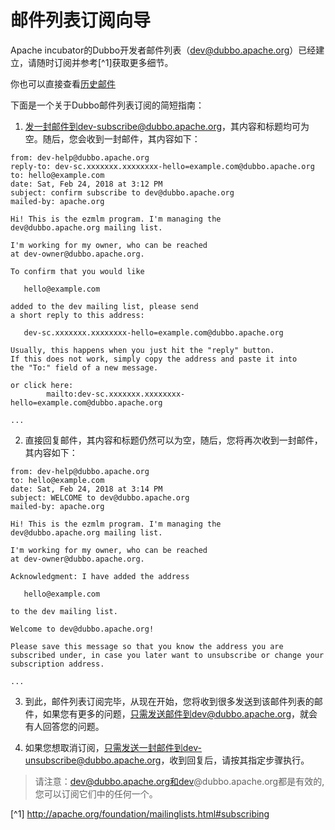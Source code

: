 # 邮件列表订阅向导

Apache incubator的Dubbo开发者邮件列表（dev@dubbo.apache.org）已经建立，请随时订阅并参考[^1]获取更多细节。

你也可以直接查看[历史邮件](https://lists.apache.org/list.html?dev@dubbo.apache.org)

下面是一个关于Dubbo邮件列表订阅的简短指南：

1. 发一封邮件到dev-subscribe@dubbo.apache.org，其内容和标题均可为空。随后，您会收到一封邮件，其内容如下：

```
from: dev-help@dubbo.apache.org
reply-to: dev-sc.xxxxxxx.xxxxxxxx-hello=example.com@dubbo.apache.org
to: hello@example.com
date: Sat, Feb 24, 2018 at 3:12 PM
subject: confirm subscribe to dev@dubbo.apache.org
mailed-by: apache.org

Hi! This is the ezmlm program. I'm managing the
dev@dubbo.apache.org mailing list.

I'm working for my owner, who can be reached
at dev-owner@dubbo.apache.org.

To confirm that you would like

   hello@example.com

added to the dev mailing list, please send
a short reply to this address:

   dev-sc.xxxxxxx.xxxxxxxx-hello=example.com@dubbo.apache.org

Usually, this happens when you just hit the "reply" button.
If this does not work, simply copy the address and paste it into
the "To:" field of a new message.

or click here:
        mailto:dev-sc.xxxxxxx.xxxxxxxx-hello=example.com@dubbo.apache.org

...
```

2. 直接回复邮件，其内容和标题仍然可以为空，随后，您将再次收到一封邮件，其内容如下：

```
from: dev-help@dubbo.apache.org
to: hello@example.com
date: Sat, Feb 24, 2018 at 3:14 PM
subject: WELCOME to dev@dubbo.apache.org
mailed-by: apache.org

Hi! This is the ezmlm program. I'm managing the
dev@dubbo.apache.org mailing list.

I'm working for my owner, who can be reached
at dev-owner@dubbo.apache.org.

Acknowledgment: I have added the address

   hello@example.com

to the dev mailing list.

Welcome to dev@dubbo.apache.org!

Please save this message so that you know the address you are
subscribed under, in case you later want to unsubscribe or change your
subscription address.

...
```

3. 到此，邮件列表订阅完毕，从现在开始，您将收到很多发送到该邮件列表的邮件，如果您有更多的问题，只需发送邮件到dev@dubbo.apache.org，就会有人回答您的问题。

4. 如果您想取消订阅，只需发送一封邮件到dev-unsubscribe@dubbo.apache.org，收到回复后，请按其指定步骤执行。

> 请注意：dev@dubbo.apache.org和dev@dubbo.apache.org都是有效的, 您可以订阅它们中的任何一个。

[^1] http://apache.org/foundation/mailinglists.html#subscribing
